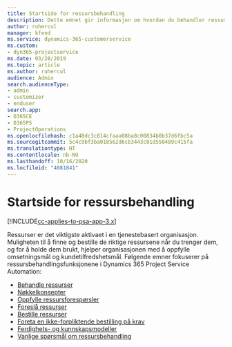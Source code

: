 ```yaml
---
title: Startside for ressursbehandling
description: Dette emnet gir informasjon om hvordan du behandler ressuser.
author: ruhercul
manager: kfend
ms.service: dynamics-365-customerservice
ms.custom:
- dyn365-projectservice
ms.date: 03/28/2019
ms.topic: article
ms.author: ruhercul
audience: Admin
search.audienceType:
- admin
- customizer
- enduser
search.app:
- D365CE
- D365PS
- ProjectOperations
ms.openlocfilehash: c1a48dc3c814cfaaa08ba8c00834b0b37d6fbc5a
ms.sourcegitcommit: 5c4c9bf3ba018562d6cb3443c01d550489c415fa
ms.translationtype: HT
ms.contentlocale: nb-NO
ms.lasthandoff: 10/16/2020
ms.locfileid: "4081841"
---
```

# <a name="resource-management-home-page"></a>Startside for ressursbehandling

[!INCLUDE[cc-applies-to-psa-app-3.x](../includes/cc-applies-to-psa-app-3x.md)]

Ressurser er det viktigste aktivaet i en tjenestebasert organisasjon. Muligheten til å finne og bestille de riktige ressursene når du trenger dem, og for å holde dem brukt, hjelper organisasjonen med å oppfylle omsetningsmål og kundetilfredshetsmål. Følgende emner fokuserer på ressursbehandlingsfunksjonene i Dynamics 365 Project Service Automation:

- [Behandle ressurser](manage-resources.md)
- [Nøkkelkonsepter](reports-key-concepts.md)
- [Oppfylle ressursforespørsler](resource-management-fulfill-requests.md)
- [Foreslå ressurser](resource-management-propose-resources.md)
- [Bestille ressurser](resource-management-book-resources-scheduleboard.md)
- [Foreta en ikke-forpliktende bestilling på krav](resource-management-softbook-requirements.md)
- [Ferdighets- og kunnskapsmodeller](resource-management-skills-proficiency.md)
- [Vanlige spørsmål om ressursbehandling](resource-management-faq.md)
